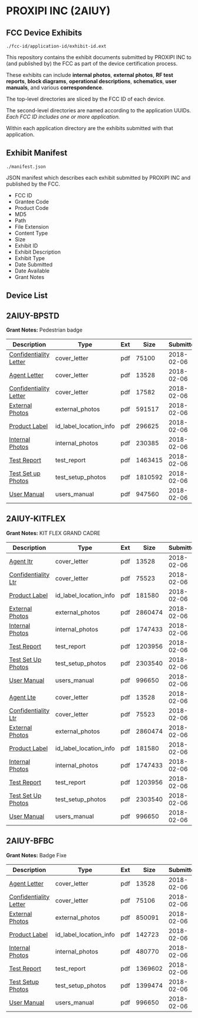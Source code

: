 # PROXIPI INC (2AIUY)
## FCC Device Exhibits

```
./fcc-id/application-id/exhibit-id.ext
```

This repository contains the exhibit documents submitted by PROXIPI INC to (and published by) the FCC as part of the device certification process.

These exhibits can include **internal photos**, **external photos**, **RF test reports**, **block diagrams**, **operational descriptions**, **schematics**, **user manuals**, and various **correspondence**.

The top-level directories are sliced by the FCC ID of each device.

The second-level directories are named according to the application UUIDs. *Each FCC ID includes one or more application.*

Within each application directory are the exhibits submitted with that application. 

## Exhibit Manifest

```
./manifest.json
```

JSON manifest which describes each exhibit submitted by PROXIPI INC and published by the FCC.

- FCC ID
- Grantee Code
- Product Code
- MD5
- Path
- File Extension
- Content Type
- Size
- Exhibit ID
- Exhibit Description
- Exhibit Type
- Date Submitted
- Date Available
- Grant Notes

## Device List
## 2AIUY-BPSTD
**Grant Notes:** Pedestrian badge

| Description | Type | Ext | Size | Submitted | Available |
| ----------- | ---- | --- | ---- | --------- | --------- |
| [Confidentiality Letter](2AIUY-BPSTD/7bc0daf54d272dcbadf6687a22d3a03a/3742988.pdf) | cover_letter | pdf | 75100 | 2018-02-06 | 2018-02-06 |
| [Agent Letter](2AIUY-BPSTD/7bc0daf54d272dcbadf6687a22d3a03a/3742869.pdf) | cover_letter | pdf | 13528 | 2018-02-06 | 2018-02-06 |
| [Confidentiality Letter](2AIUY-BPSTD/7bc0daf54d272dcbadf6687a22d3a03a/3742996.pdf) | cover_letter | pdf | 17582 | 2018-02-06 | 2018-02-06 |
| [External Photos](2AIUY-BPSTD/7bc0daf54d272dcbadf6687a22d3a03a/3742986.pdf) | external_photos | pdf | 591517 | 2018-02-06 | 2018-02-06 |
| [Product Label](2AIUY-BPSTD/7bc0daf54d272dcbadf6687a22d3a03a/3742985.pdf) | id_label_location_info | pdf | 296625 | 2018-02-06 | 2018-02-06 |
| [Internal Photos](2AIUY-BPSTD/7bc0daf54d272dcbadf6687a22d3a03a/3742992.pdf) | internal_photos | pdf | 230385 | 2018-02-06 | 2018-08-05 |
| [Test Report](2AIUY-BPSTD/7bc0daf54d272dcbadf6687a22d3a03a/3742989.pdf) | test_report | pdf | 1463415 | 2018-02-06 | 2018-02-06 |
| [Test Set up Photos](2AIUY-BPSTD/7bc0daf54d272dcbadf6687a22d3a03a/3742990.pdf) | test_setup_photos | pdf | 1810592 | 2018-02-06 | 2018-02-06 |
| [User Manual](2AIUY-BPSTD/7bc0daf54d272dcbadf6687a22d3a03a/3742991.pdf) | users_manual | pdf | 947560 | 2018-02-06 | 2018-02-06 |
## 2AIUY-KITFLEX
**Grant Notes:** KIT FLEX GRAND CADRE

| Description | Type | Ext | Size | Submitted | Available |
| ----------- | ---- | --- | ---- | --------- | --------- |
| [Agent ltr](2AIUY-KITFLEX/ea2ba097561623a3c6e929a55b0b1025/3742869.pdf) | cover_letter | pdf | 13528 | 2018-02-06 | 2018-02-06 |
| [Confidentiality Ltr](2AIUY-KITFLEX/ea2ba097561623a3c6e929a55b0b1025/3743025.pdf) | cover_letter | pdf | 75523 | 2018-02-06 | 2018-02-06 |
| [Product Label](2AIUY-KITFLEX/ea2ba097561623a3c6e929a55b0b1025/3743008.pdf) | id_label_location_info | pdf | 181580 | 2018-02-06 | 2018-02-06 |
| [External Photos](2AIUY-KITFLEX/ea2ba097561623a3c6e929a55b0b1025/3743009.pdf) | external_photos | pdf | 2860474 | 2018-02-06 | 2018-02-06 |
| [Internal Photos](2AIUY-KITFLEX/ea2ba097561623a3c6e929a55b0b1025/3743019.pdf) | internal_photos | pdf | 1747433 | 2018-02-06 | 2018-08-05 |
| [Test Report](2AIUY-KITFLEX/ea2ba097561623a3c6e929a55b0b1025/3743014.pdf) | test_report | pdf | 1203956 | 2018-02-06 | 2018-02-06 |
| [Test Set Up Photos](2AIUY-KITFLEX/ea2ba097561623a3c6e929a55b0b1025/3743017.pdf) | test_setup_photos | pdf | 2303540 | 2018-02-06 | 2018-02-06 |
| [User Manual](2AIUY-KITFLEX/ea2ba097561623a3c6e929a55b0b1025/3742881.pdf) | users_manual | pdf | 996650 | 2018-02-06 | 2018-02-06 |
| [Agent Lte](2AIUY-KITFLEX/eac748e99ef3c0147d9cb06e9fe8473e/3742869.pdf) | cover_letter | pdf | 13528 | 2018-02-06 | 2018-02-06 |
| [Confidentiality Ltr](2AIUY-KITFLEX/eac748e99ef3c0147d9cb06e9fe8473e/3743025.pdf) | cover_letter | pdf | 75523 | 2018-02-06 | 2018-02-06 |
| [External Photos](2AIUY-KITFLEX/eac748e99ef3c0147d9cb06e9fe8473e/3743009.pdf) | external_photos | pdf | 2860474 | 2018-02-06 | 2018-02-06 |
| [Product Label](2AIUY-KITFLEX/eac748e99ef3c0147d9cb06e9fe8473e/3743008.pdf) | id_label_location_info | pdf | 181580 | 2018-02-06 | 2018-02-06 |
| [Internal Photos](2AIUY-KITFLEX/eac748e99ef3c0147d9cb06e9fe8473e/3743019.pdf) | internal_photos | pdf | 1747433 | 2018-02-06 | 2018-08-05 |
| [Test Report](2AIUY-KITFLEX/eac748e99ef3c0147d9cb06e9fe8473e/3743014.pdf) | test_report | pdf | 1203956 | 2018-02-06 | 2018-02-06 |
| [Test Set Up Photos](2AIUY-KITFLEX/eac748e99ef3c0147d9cb06e9fe8473e/3743017.pdf) | test_setup_photos | pdf | 2303540 | 2018-02-06 | 2018-02-06 |
| [User Manual](2AIUY-KITFLEX/eac748e99ef3c0147d9cb06e9fe8473e/3742881.pdf) | users_manual | pdf | 996650 | 2018-02-06 | 2018-02-06 |
## 2AIUY-BFBC
**Grant Notes:** Badge Fixe

| Description | Type | Ext | Size | Submitted | Available |
| ----------- | ---- | --- | ---- | --------- | --------- |
| [Agent Letter](2AIUY-BFBC/1ca800809eac1c1747b5976eda2682ec/3742869.pdf) | cover_letter | pdf | 13528 | 2018-02-06 | 2018-02-06 |
| [Confidentiality Letter](2AIUY-BFBC/1ca800809eac1c1747b5976eda2682ec/3742893.pdf) | cover_letter | pdf | 75106 | 2018-02-06 | 2018-02-06 |
| [External Photos](2AIUY-BFBC/1ca800809eac1c1747b5976eda2682ec/3742848.pdf) | external_photos | pdf | 850091 | 2018-02-06 | 2018-08-05 |
| [Product Label](2AIUY-BFBC/1ca800809eac1c1747b5976eda2682ec/3742844.pdf) | id_label_location_info | pdf | 142723 | 2018-02-06 | 2018-02-06 |
| [Internal Photos](2AIUY-BFBC/1ca800809eac1c1747b5976eda2682ec/3742887.pdf) | internal_photos | pdf | 480770 | 2018-02-06 | 2018-08-05 |
| [Test Report](2AIUY-BFBC/1ca800809eac1c1747b5976eda2682ec/3742870.pdf) | test_report | pdf | 1369602 | 2018-02-06 | 2018-02-06 |
| [Test Setup Photos](2AIUY-BFBC/1ca800809eac1c1747b5976eda2682ec/3742875.pdf) | test_setup_photos | pdf | 1399474 | 2018-02-06 | 2018-08-05 |
| [User Manual](2AIUY-BFBC/1ca800809eac1c1747b5976eda2682ec/3742881.pdf) | users_manual | pdf | 996650 | 2018-02-06 | 2018-08-05 |

